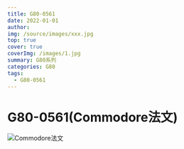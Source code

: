 ```yaml
---
title: G80-0561 
date: 2022-01-01
author: 
img: /source/images/xxx.jpg
top: true
cover: true
coverImg: /images/1.jpg
summary: G80系列
categories: G80
tags:
  - G80-0561
---
```




# G80-0561(Commodore法文)
![Commodore法文](https://blmicahel1129.oss-cn-beijing.aliyuncs.com/Cherry%E6%A8%B1%E6%A1%83/G80/G80-0561%28Commodore%E6%B3%95%E6%96%87%29/G80-0561_SEFI_top_view.jpeg)